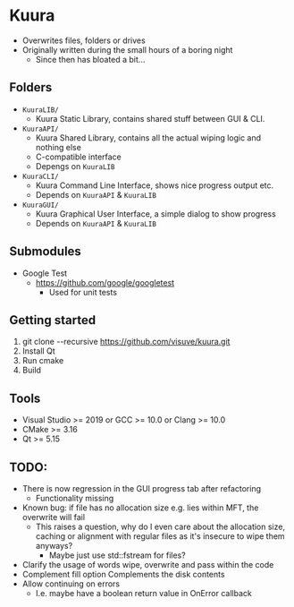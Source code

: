 # Kuura

- Overwrites files, folders or drives
- Originally written during the small hours of a boring night
	- Since then has bloated a bit...

## Folders

- ``KuuraLIB/``
	- Kuura Static Library, contains shared stuff between GUI & CLI.
- ``KuuraAPI/``
	- Kuura Shared Library, contains all the actual wiping logic and nothing else
	- C-compatible interface
	- Depengs on ``KuuraLIB``
- ``KuuraCLI/``
	- Kuura Command Line Interface, shows nice progress output etc.
	- Depends on ``KuuraAPI`` & ``KuuraLIB``
- ``KuuraGUI/``
	- Kuura Graphical User Interface, a simple dialog to show progress
	- Depends on ``KuuraAPI`` & ``KuuraLIB``

## Submodules

- Google Test
	- https://github.com/google/googletest
		- Used for unit tests
## Getting started

1. git clone --recursive https://github.com/visuve/kuura.git
2. Install Qt
3. Run cmake
4. Build

## Tools

- Visual Studio >= 2019 or GCC >= 10.0 or Clang >= 10.0
- CMake >= 3.16
- Qt >= 5.15

## TODO:
- There is now regression in the GUI progress tab after refactoring
	- Functionality missing
- Known bug: if file has no allocation size e.g. lies within MFT, the overwrite will fail
	- This raises a question, why do I even care about the allocation size, caching or alignment with regular files as it's insecure to wipe them anyways?
		- Maybe just use std::fstream for files?
- Clarify the usage of words wipe, overwrite and pass within the code
- Complement fill option
	Complements the disk contents
- Allow continuing on errors
	- I.e. maybe have a boolean return value in OnError callback
